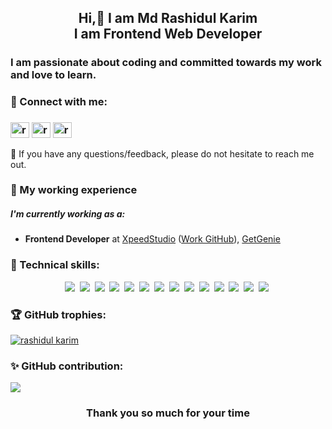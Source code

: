 <h2 align="center">Hi,👋 I am Md Rashidul Karim</br>I am Frontend Web Developer</h2>

<!-- About me -->
<h3>I am passionate about coding and committed towards my work and love to learn.</h3>

<!-- My social media's -->
### 🤝 Connect with me:
<h3 align="left">
    <a href="https://www.linkedin.com/in/rashidul-karim" target="blank"><img align="center"
                                                                      alt="rashidul"
                                                                      height="25"
                                                                      src="https://cdn.jsdelivr.net/npm/simple-icons@3.0.1/icons/linkedin.svg"
                                                                      width="30"/></a>
    <a href="https://www.facebook.com/rkrashu/" target="blank"><img align="center"
                                                             alt="rashidul"
                                                             height="25"
                                                             src="https://cdn.jsdelivr.net/npm/simple-icons@3.0.1/icons/facebook.svg"
                                                             width="30"/></a>
    <a href="https://t.me/rkrashu" target="blank"><img align="center"
                                                                    alt="rashidul"
                                                                    height="25"
                                                                    src="https://cdn.jsdelivr.net/npm/simple-icons@3.0.1/icons/telegram.svg"
                                                                    width="30"/></a>
</h3>
<p>💬 If you have any questions/feedback, please do not hesitate to reach me out.</p>

### 🔨 My working experience
##### I'm currently working as a:
- <strong>Frontend Developer</strong> at <a href="https://xpeedstudio.com/">XpeedStudio</a> (<a href="https://github.com/rashidul-xs">Work GitHub</a>), <a href="https://getgenie.ai/">GetGenie</a>

### 🤹 Technical skills: 
<p align='center'>
  <img src='https://img.shields.io/badge/JavaScript-212121?style=for-the-badge&logo=javascript&logoColor=F7DF1E'>&nbsp;
  <img src='https://img.shields.io/badge/React-282d33?style=for-the-badge&logo=react&logoColor=61dafb'>&nbsp;
  <img src='https://img.shields.io/badge/NodeJS-026e00?style=for-the-badge&logo=javascript&logoColor=eaf5e9'>&nbsp;
  <img src='https://img.shields.io/badge/SASS-d75893?style=for-the-badge&logo=sass&logoColor=white'>&nbsp;
  <img src='https://img.shields.io/badge/TypeScript-007ACC?style=for-the-badge&logo=typescript&logoColor=white'>&nbsp;
      <img src='https://img.shields.io/badge/AntDesign-0170FE?style=for-the-badge&logo=antdesign&logoColor=white'>&nbsp;
<img src='https://img.shields.io/badge/Redux-764ABC?style=for-the-badge&logo=redux&logoColor=white'>&nbsp;
<img src='https://img.shields.io/badge/Redux_Toolkit-764ABC?style=for-the-badge&logo=redux&logoColor=white'>&nbsp;
<img src='https://img.shields.io/badge/RTK_Query-764ABC?style=for-the-badge&logo=redux&logoColor=white'>&nbsp;
  <img
    src='https://img.shields.io/badge/styled--components-CC6699?style=for-the-badge&logo=styled-components&logoColor=white'>&nbsp;
  <img src='https://img.shields.io/badge/Express-404D59?style=for-the-badge&logo=express&logoColor=white'>&nbsp;
  <img src='https://img.shields.io/badge/MongoDB-4EA94B?style=for-the-badge&logo=mongodb&logoColor=white'>&nbsp;
  <img src='https://img.shields.io/badge/Git-bf2c15?style=for-the-badge&logo=git&logoColor=white'>&nbsp;
  <img
    src='https://img.shields.io/badge/VSCode-0078D4?style=for-the-badge&logo=visual%20studio%20code&logoColor=white'>&nbsp;
</p>

### 🏆 GitHub trophies:
<p align="left"> <a href="https://github.com/rashidulkarim/github-profile-trophy"><img src="https://github-profile-trophy.vercel.app/?username=rashidulkarim&theme=dracula&column=-1" alt="rashidul karim" /></a> </p>
 
### ✨ GitHub contribution:
<p><img src="https://github-readme-activity-graph.vercel.app/graph?username=rashidulkarim&bg_color=231f21&color=25b6b4&line=b13eaa&point=e6d1d1&area=true&hide_border=true"/></p>

<h3 align="center">Thank you so much for your time</h3>
